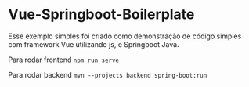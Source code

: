 # Vue-Springboot-Boilerplate
Esse exemplo simples foi criado como demonstração de código simples com framework Vue utilizando js,
e Springboot Java.

Para rodar frontend 
```npm run serve```

Para rodar backend 
```mvn --projects backend spring-boot:run```